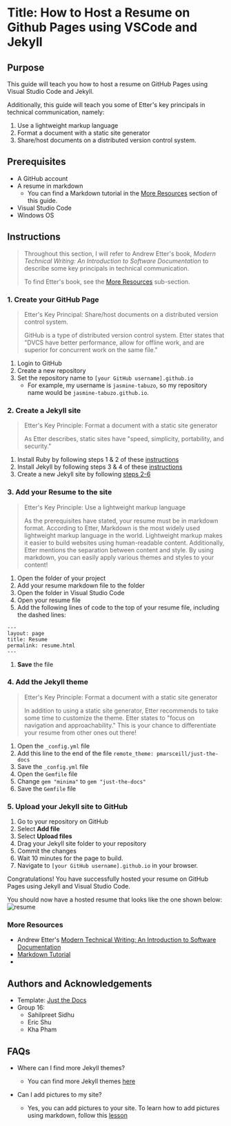 # Title: How to Host a Resume on Github Pages using VSCode and Jekyll

## Purpose
This guide will teach you how to host a resume on GitHub Pages using Visual Studio Code and Jekyll. 

Additionally, this guide will teach you some of Etter's key principals in technical communication, namely:      

1. Use a lightweight markup language
2. Format a document with a static site generator
3. Share/host documents on a distributed version control system.

## Prerequisites
- A GitHub account 
- A resume in markdown 
    - You can find a Markdown tutorial in the [More Resources](https://jasmine-tabuzo.github.io/README.html#more-resources) section of this guide.
- Visual Studio Code
- Windows OS

## Instructions

> Throughout this section, I will refer to Andrew Etter's book, *Modern Technical Writing: An Introduction to Software Documentation* to describe some key principals in technical communication. 
> 
> To find Etter's book, see the [More Resources](https://jasmine-tabuzo.github.io/README.html#more-resources) sub-section.

### 1. Create your GitHub Page

> Etter's Key Principal: Share/host documents on a distributed version control system.   
> 
> GitHub is a type of distributed version control system. Etter states that "DVCS have better performance, allow for offline work, and are superior for concurrent work on the same file." 

1. Login to GitHub 
2. Create a new repository 
3. Set the repository name to `[your GitHub username].github.io`
    - For example, my username is `jasmine-tabuzo`, so my repository name would be `jasmine-tabuzo.github.io`.

### 2. Create a Jekyll site

> Etter's Key Principle: Format a document with a static site generator    
> 
>  As Etter describes, static sites have "speed, simplicity, portability, and security."  

1. Install Ruby by following steps 1 & 2 of these [instructions](https://jekyllrb.com/docs/installation/windows/)
2. Install Jekyll by following steps 3 & 4 of these [instructions](https://jekyllrb.com/docs/installation/windows/)
3. Create a new Jekyll site by following [steps 2-6](https://jekyllrb.com/docs/) 

### 3. Add your Resume to the site

> Etter's Key Principle: Use a lightweight markup language
>
> As the prerequisites have stated, your resume must be in markdown format. According to Etter, Markdown is the most widely used lightweight markup language in the world. Lightweight markup makes it easier to build websites using human-readable content. Additionally, Etter mentions the separation between content and style. By using markdown, you can easily apply various themes and styles to your content!

1. Open the folder of your project 
2. Add your resume markdown file to the folder 
3. Open the folder in Visual Studio Code
4.  Open your resume file
5.  Add the following lines of code to the top of your resume file, including the dashed lines:    
```
---    
layout: page    
title: Resume    
permalink: resume.html    
---
```
1.  **Save** the file

### 4. Add the Jekyll theme

> Etter's Key Principle: Format a document with a static site generator    
> 
>  In addition to using a static site generator, Etter recommends to take some time to customize the theme. Etter states to "focus on navigation and approachability." This is your chance to differentiate your resume from other ones out there!  

1. Open the `_config.yml` file
2. Add this line to the end of the file `remote_theme: pmarsceill/just-the-docs` 
3. Save the `_config.yml` file
4. Open the `Gemfile` file
5. Change `gem "minima"` to `gem "just-the-docs"`
6. Save the `Gemfile` file

### 5. Upload your Jekyll site to GitHub

1.  Go to your repository on GitHub
2.  Select **Add file** 
3.  Select **Upload files**
4.  Drag your Jekyll site folder to your repository 
5.  Commit the changes 
6.  Wait 10 minutes for the page to build. 
7.  Navigate to `[your GitHub username].github.io` in your browser. 

Congratulations! You have successfully hosted your resume on GitHub Pages using Jekyll and Visual Studio Code. 

You should now have a hosted resume that looks like the one shown below: 
![resume](images/resume.gif)

### More Resources

- Andrew Etter's [Modern Technical Writing: An Introduction to Software Documentation](https://www.amazon.ca/Modern-Technical-Writing-Introduction-Documentation-ebook/dp/B01A2QL9SS)
- [Markdown Tutorial](https://www.markdowntutorial.com/)
- 

## Authors and Acknowledgements

- Template: [Just the Docs](https://github.com/just-the-docs/just-the-docs)
- Group 16: 
    - Sahilpreet Sidhu 
    - Eric Shu 
    - Kha Pham 


## FAQs

- Where can I find more Jekyll themes? 
    - You can find more Jekyll themes [here](https://jekyllrb.com/docs/themes/)

- Can I add pictures to my site?
    - Yes, you can add pictures to your site. To learn how to add pictures using markdown, follow this [lesson](https://www.markdowntutorial.com/lesson/4/)
